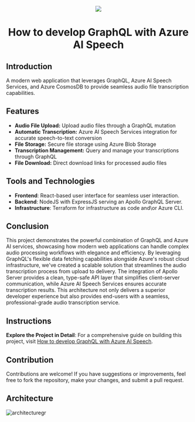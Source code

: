 <p align="center">
  <a href="https://skillicons.dev">
    <img src="https://skillicons.dev/icons?i=azure,react,ai,ts,js,nodejs,graphql,docker,terraform,vscode" />
  </a>
</p>

<h1 align="center">How to develop GraphQL with Azure AI Speech</h1>


## Introduction
A modern web application that leverages GraphQL, Azure AI Speech Services, and Azure CosmosDB to provide seamless audio file transcription capabilities.

## Features
- **Audio File Upload:** Upload audio files through a GraphQL mutation
- **Automatic Transcription:** Azure AI Speech Services integration for accurate speech-to-text conversion
- **File Storage:** Secure file storage using Azure Blob Storage
- **Transcription Management:** Query and manage your transcriptions through GraphQL
- **File Download:** Direct download links for processed audio files

## Tools and Technologies
- **Frontend**: React-based user interface for seamless user interaction.
- **Backend**: NodeJS with ExpressJS serving an Apollo GraphQL Server.
- **Infrastructure**: Terraform for infrastructure as code and\or Azure CLI.

## Conclusion
This project demonstrates the powerful combination of GraphQL and Azure AI services, showcasing how modern web applications can handle complex audio processing workflows with elegance and efficiency. By leveraging GraphQL's flexible data fetching capabilities alongside Azure's robust cloud infrastructure, we've created a scalable solution that streamlines the audio transcription process from upload to delivery. The integration of Apollo Server provides a clean, type-safe API layer that simplifies client-server communication, while Azure AI Speech Services ensures accurate transcription results. This architecture not only delivers a superior developer experience but also provides end-users with a seamless, professional-grade audio transcription service.

## Instructions
**Explore the Project in Detail**: For a comprehensive guide on building this project, visit [How to develop GraphQL with Azure AI Speech](https://www.cloudblogger.eu/2024/07/31/semantic-kernel-develop-your-ai-integrated-web-app-on-azure-and-net-8-0/).  

## Contribution
Contributions are welcome! If you have suggestions or improvements, feel free to fork the repository, make your changes, and submit a pull request.

## Architecture

![architecturegr](https://github.com/user-attachments/assets/3ae29558-d9e2-47aa-be6d-c77a35e16655)
